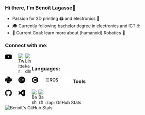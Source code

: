 ### Hi there, I'm Benoît Lagasse👋
- Passion for 3D printing 🖨️ and electronics 🔌
- 🎓 Currently following bachelor degree in electronics and ICT 🤓
- 🥅 Current Goal: learn more about (humanoid) Robotics 🤖

### Connect with me:
[<img align="left" alt="YouTube" width="22px" src="/icons/youtube.png" />][youtube]
[<img align="left" alt="YouTube" width="22px" src="/icons/youtube_w.png" />][youtube]
[<img align="left" alt="Twitter" width="22px" src="https://cdn.jsdelivr.net/npm/simple-icons@v3/icons/twitter.svg" />][twitter]
[<img align="left" alt="LinkedIn" width="22px" src="https://cdn.jsdelivr.net/npm/simple-icons@v3/icons/linkedin.svg" />][linkedin]

<br />

### Languages:

<img align="left" alt="Python"     height="22px" src="/icons/python.png" />
<img align="left" alt="Python"     height="22px" src="/icons/python_w.png" />

<img align="left" alt="C#"     height="22px" src="/icons/csharp.png" />
<img align="left" alt="C#"     height="22px" src="/icons/csharp_w.png" />

<img align="left" alt="C++"     height="22px" src="/icons/cplusplus.png" />
<img align="left" alt="C++"     height="22px" src="/icons/cplusplus_w.png" />

<img align="left" alt="ROS"     height="22px" src="/icons/ros.png" />
<img align="left" alt="ROS"     height="22px" src="/icons/ros_w.png" />


### Tools

<img align="left" alt="GitHub"  width="22px"  src="/icons/github.png" />
<img align="left" alt="GitHub"  width="22px"  src="/icons/github_w.png" />

<img align="left" alt="VS Code"  width="22px"  src="/icons/visualstudiocode.png" />
<img align="left" alt="VS Code"  width="22px"  src="/icons/visualstudiocode_w.png" />

<img align="left" alt="Bash"  width="22px"  src="/icons/bash.png" />
<img align="left" alt="Bash"  width="22px"  src="/icons/bash_w.png" />

<br />

<br />
  <summary>:zap: GitHub Stats</summary>
  <img align="left" alt="Benoît's GitHub Stats" src="https://github-readme-stats.benoit-ldl.vercel.app/api?username=Benoit-LdL&theme=radical&show_icons=true&hide_border=true" />
<br />

[twitter]: https://twitter.com/Benoit_Lagasse
[youtube]: https://www.youtube.com/channel/UCuAWMRR3BdT-krnY0wwdvYg
[linkedin]: https://www.linkedin.com/in/benoit-ldl
